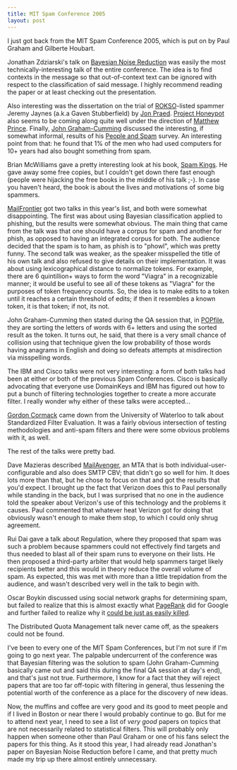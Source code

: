 ```yaml
--- 
title: MIT Spam Conference 2005
layout: post
---
```

I just got back from the MIT Spam Conference 2005, which is put on by Paul Graham and Gilberte Houbart.

Jonathan Zdziarski's talk on [Bayesian Noise Reduction](http://bnr.nuclearelephant.com/) was easily the most technically-interesting talk of the entire conference. The idea is to find contexts in the message so that out-of-context text can be ignored with respect to the classification of said message. I highly recommend reading the paper or at least checking out the presentation.

Also interesting was the dissertation on the trial of [ROKSO](http://www.spamhaus.org/rokso/)-listed spammer Jeremy Jaynes (a.k.a Gaven Stubberfield) by [Jon Praed](http://www.i-lawgroup.com/). [Project Honeypot](http://www.projecthoneypot.org/) also seems to be coming along quite well under the direction of [Matthew Prince](http://unspam.org/). Finally, [John Graham-Cumming](http://jgc.org/) discussed the interesting, if somewhat informal, results of his [People and Spam](http://www.jgc.org/pdf/spamconf2005.pdf) survey. An interesting point from that: he found that 1% of the men who had used computers for 10+ years had also bought something from spam.

Brian McWilliams gave a pretty interesting look at his book, [Spam Kings](http://amzn.to/MeHA70). He gave away some free copies, but I couldn't get down there fast enough (people were hijacking the free books in the middle of his talk ;-). In case you haven't heard, the book is about the lives and motivations of some big spammers.

[MailFrontier](http://mailfrontier.com/) got two talks in this year's list, and both were somewhat disappointing. The first was about using Bayesian classification applied to phishing, but the results were somewhat obvious. The main thing that came from the talk was that one should have a corpus for spam and another for phish, as opposed to having an integrated corpus for both. The audience decided that the spam is to ham, as phish is to "phowl", which was pretty funny. The second talk was weaker, as the speaker misspelled the title of his own talk and also refused to give details on their implementation. It was about using lexicographical distance to normalize tokens. For example, there are 6 quintillion+ ways to form the word "Viagra" in a recognizable manner; it would be useful to see all of these tokens as "Viagra" for the purposes of token frequency counts. So, the idea is to make edits to a token until it reaches a certain threshold of edits; if then it resembles a known token, it is that token; if not, its not.

John Graham-Cumming then stated during the QA session that, in [POPfile](http://popfile.sourceforge.net/), they are sorting the letters of words with 6+ letters and using the sorted result as the token. It turns out, he said, that there is a very small chance of collision using that technique given the low probability of those words having anagrams in English and doing so defeats attempts at misdirection via misspelling words.

The IBM and Cisco talks were not very interesting: a form of both talks had been at either or both of the previous Spam Conferences. Cisco is basically advocating that everyone use DomainKeys and IBM has figured out how to put a bunch of filtering technologies together to create a more accurate filter. I really wonder why either of these talks were accepted...

[Gordon Cormack](http://plg.uwaterloo.ca/~gvcormac/) came down from the University of Waterloo to talk about Standardized Filter Evaluation. It was a fairly obvious intersection of testing methodologies and anti-spam filters and there were some obvious problems with it, as well.

The rest of the talks were pretty bad.

Dave Mazieras described [MailAvenger](http://www.mailavenger.org/), an MTA that is both individual-user-configurable and also does SMTP CBV; that didn't go so well for him. It does lots more than that, but he chose to focus on that and got the results that you'd expect. I brought up the fact that Verizon does this to Paul personally while standing in the back, but I was surprised that no one in the audience told the speaker about Verizon's use of this technology and the problems it causes. Paul commented that whatever heat Verizon got for doing that obviously wasn't enough to make them stop, to which I could only shrug agreement.

Rui Dai gave a talk about Regulation, where they proposed that spam was such a problem because spammers could not effectively find targets and thus needed to blast all of their spam runs to everyone on their lists. He then proposed a third-party arbiter that would help spammers target likely recipients better and this would in theory reduce the overall volume of spam. As expected, this was met with more than a little trepidation from the audience, and wasn't described very well in the talk to begin with.

Oscar Boykin discussed using social network graphs for determining spam, but failed to realize that this is almost exactly what [PageRank](http://en.wikipedia.org/wiki/PageRank) did for Google and further failed to realize why it [could be just as easily killed](http://jeremy.zawodny.com/blog/archives/000751.html).

The Distributed Quota Management talk never came off, as the speakers could not be found.

I've been to every one of the MIT Spam Conferences, but I'm not sure if I'm going to go next year. The palpable undercurrent of the conference was that Bayesian filtering was the solution to spam (John Graham-Cumming basically came out and said this during the final QA session at day's end), and that's just not true. Furthermore, I know for a fact that they will reject papers that are too far off-topic with filtering in general, thus lessening the potential worth of the conference as a place for the discovery of new ideas.

Now, the muffins and coffee are very good and its good to meet people and if I lived in Boston or near there I would probably continue to go. But for me to attend next year, I need to see a list of *very good* papers on topics that are not necessarily related to statistical filters. This will probably only happen when someone other than Paul Graham or one of his fans select the papers for this thing. As it stood this year, I had already read Jonathan's paper on Bayesian Noise Reduction before I came, and that pretty much made my trip up there almost entirely unnecessary.
